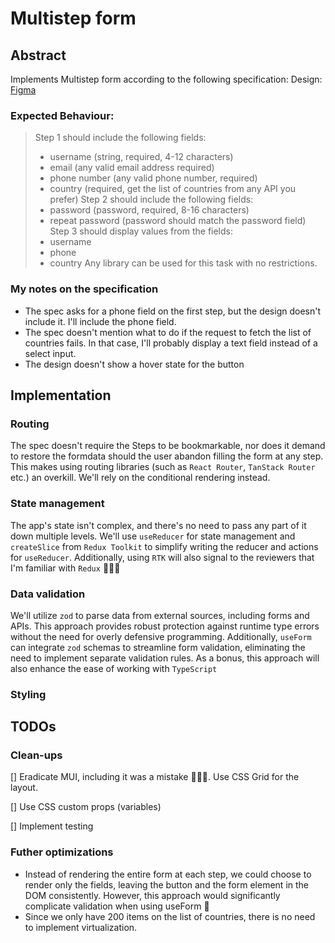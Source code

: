 # Multistep form

## Abstract

Implements Multistep form according to the following specification:
Design: [Figma](https://www.figma.com/file/KsJexV6VyuYDTAzjcXlZ9t)

### Expected Behaviour:

> Step 1 should include the following fields:
>
> - username (string, required, 4-12 characters)
> - email (any valid email address required)
> - phone number (any valid phone number, required)
> - country (required, get the list of countries from any API you prefer)
>   Step 2 should include the following fields:
> - password (password, required, 8-16 characters)
> - repeat password (password should match the password field)
>   Step 3 should display values from the fields:
> - username
> - phone
> - country
>   Any library can be used for this task with no restrictions.

### My notes on the specification

- The spec asks for a phone field on the first step, but the design doesn't include it. I'll include the phone field.
- The spec doesn't mention what to do if the request to fetch the list of countries fails. In that case, I'll probably display a text field instead of a select input.
- The design doesn't show a hover state for the button

## Implementation

### Routing

The spec doesn't require the Steps to be bookmarkable, nor does it demand to restore the formdata should the user abandon filling the form at any step. This makes using routing libraries (such as `React Router`, `TanStack Router` etc.) an overkill. We'll rely on the conditional rendering instead.

### State management

The app's state isn't complex, and there's no need to pass any part of it down multiple levels. We'll use `useReducer` for state management and `createSlice` from `Redux Toolkit` to simplify writing the reducer and actions for `useReducer`. Additionally, using `RTK` will also signal to the reviewers that I'm familiar with `Redux` 👨🏼‍💻

### Data validation

We'll utilize `zod` to parse data from external sources, including forms and APIs. This approach provides robust protection against runtime type errors without the need for overly defensive programming. Additionally, `useForm` can integrate `zod` schemas to streamline form validation, eliminating the need to implement separate validation rules. As a bonus, this approach will also enhance the ease of working with `TypeScript`

### Styling

## TODOs

### Clean-ups

[] Eradicate MUI, including it was a mistake 🤷🏼‍♂️. Use CSS Grid for the layout.

[] Use CSS custom props (variables)

[] Implement testing

### Futher optimizations

- Instead of rendering the entire form at each step, we could choose to render only the fields, leaving the button and the form element in the DOM consistently. However, this approach would significantly complicate validation when using useForm 🤔
- Since we only have 200 items on the list of countries, there is no need to implement virtualization.
